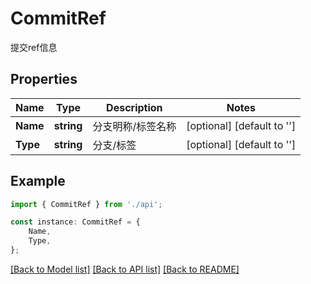 # CommitRef

提交ref信息

## Properties

Name | Type | Description | Notes
------------ | ------------- | ------------- | -------------
**Name** | **string** | 分支明称/标签名称 | [optional] [default to '']
**Type** | **string** | 分支/标签 | [optional] [default to '']

## Example

```typescript
import { CommitRef } from './api';

const instance: CommitRef = {
    Name,
    Type,
};
```

[[Back to Model list]](../README.md#documentation-for-models) [[Back to API list]](../README.md#documentation-for-api-endpoints) [[Back to README]](../README.md)
